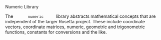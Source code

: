 <!-- --- title: Numeric Library -->Numeric Library

The `       numeric      ` library abstracts mathematical concepts that are independent of the larger Rosetta project. These include coordinate vectors, coordinate matrices, numeric, geometric and trigonometric functions, constants for conversions and the like.
